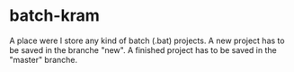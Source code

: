 # batch-kram
A place were I store any kind of batch (.bat) projects.
A new project has to be saved in the branche "new".
A finished project has to be saved in the "master" branche.
